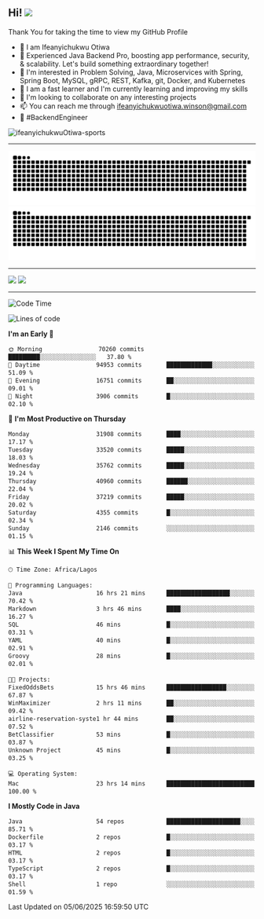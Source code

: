 <!-- BLOG-POST-LIST:START --><!-- BLOG-POST-LIST:END -->

## Hi! <img src="https://media.giphy.com/media/hvRJCLFzcasrR4ia7z/giphy.gif" width="4%"> 

Thank You for taking the time to view my GitHub Profile

- 👋 I am Ifeanyichukwu Otiwa
- 🚀 Experienced Java Backend Pro, boosting app performance, security, & scalability. Let's build something extraordinary together!
- 👀 I'm interested in Problem Solving, Java, Microservices with Spring, Spring Boot, MySQL, gRPC, REST, Kafka, git, Docker, and Kubernetes
- 🌱 I am a fast learner and I'm currently learning and improving my skills
- 💞️ I'm looking to collaborate on any interesting projects
- 📫 You can reach me through ifeanyichukwuotiwa.winson@gmail.com
- 🚀 #BackendEngineer

<p align="left" marginTop="10px"> <img src="https://komarev.com/ghpvc/?username=ifeanyichukwuOtiwa-sports&label=Profile%20views&color=0e75b6&style=for-the-badge" alt="ifeanyichukwuOtiwa-sports" /> </p>

***

<!--🐍📈SNAKEGRAPH / 🌐WEBSITE: https://github.com/Platane/snk -->
![github contribution grid snake animation](https://raw.githubusercontent.com/ifeanyichukwuOtiwa-sports/ifeanyichukwuOtiwa-sports/output/github-contribution-grid-snake-dark.svg#gh-dark-mode-only)![github contribution grid snake animation](https://raw.githubusercontent.com/ifeanyichukwuOtiwa-sports/ifeanyichukwuOtiwa-sports/output/github-contribution-grid-snake.svg#gh-light-mode-only)

***

<p float="left">
  <img float="left" src="https://github-readme-stats.vercel.app/api?username=ifeanyichukwuOtiwa-sports&count_private=true&include_all_commits=true&theme=react&show_icons=true" />
  <img float="right" src="https://github-readme-stats.vercel.app/api/top-langs/?username=ifeanyichukwuOtiwa-sports&layout=compact&show_icons=true&theme=react" /> 
</p>

***



<!--START_SECTION:waka-->
![Code Time](http://img.shields.io/badge/Code%20Time-3%2C781%20hrs%2050%20mins-blue)

![Lines of code](https://img.shields.io/badge/From%20Hello%20World%20I%27ve%20Written-51.6%20million%20lines%20of%20code-blue)

**I'm an Early 🐤** 

```text
🌞 Morning                70260 commits       █████████░░░░░░░░░░░░░░░░   37.80 % 
🌆 Daytime                94953 commits       █████████████░░░░░░░░░░░░   51.09 % 
🌃 Evening                16751 commits       ██░░░░░░░░░░░░░░░░░░░░░░░   09.01 % 
🌙 Night                  3906 commits        █░░░░░░░░░░░░░░░░░░░░░░░░   02.10 % 
```
📅 **I'm Most Productive on Thursday** 

```text
Monday                   31908 commits       ████░░░░░░░░░░░░░░░░░░░░░   17.17 % 
Tuesday                  33520 commits       █████░░░░░░░░░░░░░░░░░░░░   18.03 % 
Wednesday                35762 commits       █████░░░░░░░░░░░░░░░░░░░░   19.24 % 
Thursday                 40960 commits       ██████░░░░░░░░░░░░░░░░░░░   22.04 % 
Friday                   37219 commits       █████░░░░░░░░░░░░░░░░░░░░   20.02 % 
Saturday                 4355 commits        █░░░░░░░░░░░░░░░░░░░░░░░░   02.34 % 
Sunday                   2146 commits        ░░░░░░░░░░░░░░░░░░░░░░░░░   01.15 % 
```


📊 **This Week I Spent My Time On** 

```text
🕑︎ Time Zone: Africa/Lagos

💬 Programming Languages: 
Java                     16 hrs 21 mins      ██████████████████░░░░░░░   70.42 % 
Markdown                 3 hrs 46 mins       ████░░░░░░░░░░░░░░░░░░░░░   16.27 % 
SQL                      46 mins             █░░░░░░░░░░░░░░░░░░░░░░░░   03.31 % 
YAML                     40 mins             █░░░░░░░░░░░░░░░░░░░░░░░░   02.91 % 
Groovy                   28 mins             █░░░░░░░░░░░░░░░░░░░░░░░░   02.01 % 

🐱‍💻 Projects: 
FixedOddsBets            15 hrs 46 mins      █████████████████░░░░░░░░   67.87 % 
WinMaximizer             2 hrs 11 mins       ██░░░░░░░░░░░░░░░░░░░░░░░   09.42 % 
airline-reservation-syste1 hr 44 mins        ██░░░░░░░░░░░░░░░░░░░░░░░   07.52 % 
BetClassifier            53 mins             █░░░░░░░░░░░░░░░░░░░░░░░░   03.87 % 
Unknown Project          45 mins             █░░░░░░░░░░░░░░░░░░░░░░░░   03.25 % 

💻 Operating System: 
Mac                      23 hrs 14 mins      █████████████████████████   100.00 % 
```

**I Mostly Code in Java** 

```text
Java                     54 repos            █████████████████████░░░░   85.71 % 
Dockerfile               2 repos             █░░░░░░░░░░░░░░░░░░░░░░░░   03.17 % 
HTML                     2 repos             █░░░░░░░░░░░░░░░░░░░░░░░░   03.17 % 
TypeScript               2 repos             █░░░░░░░░░░░░░░░░░░░░░░░░   03.17 % 
Shell                    1 repo              ░░░░░░░░░░░░░░░░░░░░░░░░░   01.59 % 
```




 Last Updated on 05/06/2025 16:59:50 UTC
<!--END_SECTION:waka-->

<!--
<p align="center">
![trophy](https://github-profile-trophy.vercel.app/?username=ifeanyichukwuOtiwa-sports&theme=onedark) (https://github.com/ryo-ma/github-profile-trophy)
</p>
-->

<!---
ifeanyi-otiwa/ifeanyi-otiwa is a ✨ special ✨ repository because its `README.md` (this file) appears on your GitHub profile.
You can click the Preview link to take a look at your changes.
--->
